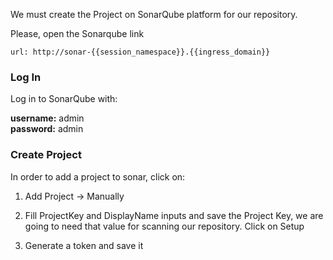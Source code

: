 We must create the Project  on SonarQube platform for our repository.

Please, open the Sonarqube link 

```dashboard:open-url
url: http://sonar-{{session_namespace}}.{{ingress_domain}}
```
### Log In
Log in to SonarQube with:

**username:** admin <br>
**password:** admin

### Create Project
In order to add a project to sonar, click on: 

 1. Add Project -> Manually

 2. Fill ProjectKey and DisplayName inputs and save the Project Key, we are going to need that value for scanning our repository. Click on Setup

3. Generate a token and save it  


